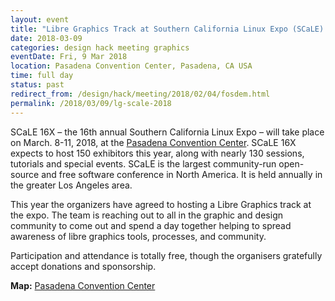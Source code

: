 ```yaml
---
layout: event
title: "Libre Graphics Track at Southern California Linux Expo (SCaLE) 2018"
date: 2018-03-09
categories: design hack meeting graphics
eventDate: Fri, 9 Mar 2018
location: Pasadena Convention Center, Pasadena, CA USA
time: full day
status: past
redirect_from: /design/hack/meeting/2018/02/04/fosdem.html
permalink: /2018/03/09/lg-scale-2018
---
```


SCaLE 16X – the 16th annual Southern California Linux Expo – will take place on March. 8-11, 2018, at the [Pasadena Convention Center](https://www.socallinuxexpo.org/scale/16x/venue).
SCaLE 16X expects to host 150 exhibitors this year, along with nearly 130 sessions, tutorials and special events.
SCaLE is the largest community-run open-source and free software conference in North America. It is held annually in the greater Los Angeles area.

This year the organizers have agreed to hosting a Libre Graphics track at the expo.
The team is reaching out to all in the graphic and design community to come out and spend a day together helping to spread awareness of libre graphics tools, processes, and community.

Participation and attendance is totally free, though the organisers gratefully accept donations and sponsorship.

**Map:** [Pasadena Convention Center](https://www.socallinuxexpo.org/scale/16x/venue)

